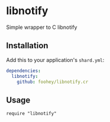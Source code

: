 # libnotify

Simple wrapper to C libnotify

## Installation


Add this to your application's `shard.yml`:

```yaml
dependencies:
  libnotify:
    github: foohey/libnotify.cr
```


## Usage

```crystal
require "libnotify"
```
